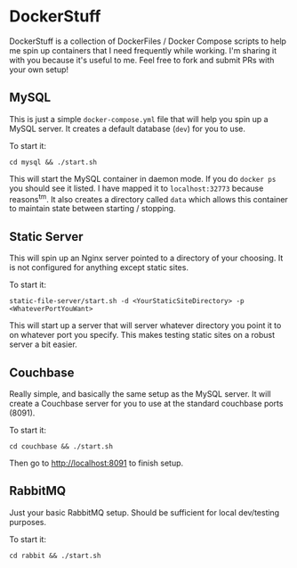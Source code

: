 # DockerStuff

DockerStuff is a collection of DockerFiles / Docker Compose scripts to help me
spin up containers that I need frequently while working. I'm sharing it with
you because it's useful to me. Feel free to fork and submit PRs with your own
setup!

## MySQL

This is just a simple `docker-compose.yml` file that will help you spin up
a MySQL server. It creates a default database (`dev`) for you to use.

To start it:
```
cd mysql && ./start.sh
```

This will start the MySQL container in daemon mode. If you do `docker ps` you
should see it listed. I have mapped it to `localhost:32773` because
reasons<sup>tm</sup>. It also creates a directory called `data` which allows
this container to maintain state between starting / stopping.

## Static Server

This will spin up an Nginx server pointed to a directory of your choosing. It
is not configured for anything except static sites.

To start it:
```
static-file-server/start.sh -d <YourStaticSiteDirectory> -p <WhateverPortYouWant>
```

This will start up a server that will server whatever directory you point it to
on whatever port you specify. This makes testing static sites on a robust
server a bit easier.

## Couchbase

Really simple, and basically the same setup as the MySQL server. It will create
a Couchbase server for you to use at the standard couchbase ports (8091).

To start it:
```
cd couchbase && ./start.sh
```

Then go to [http://localhost:8091](http://localhost:8091) to finish setup.

## RabbitMQ

Just your basic RabbitMQ setup. Should be sufficient for local dev/testing
purposes.

To start it:
```
cd rabbit && ./start.sh
```

